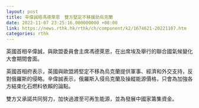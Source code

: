 ```yaml
---
layout: post
title: 辛偉誠晤馮德萊恩　雙方堅定不移援助烏克蘭
date: 2022-11-07 23:25:16.000000000 +08:00
link: https://news.rthk.hk/rthk/ch/component/k2/1674621-20221107.htm
categories: rthk
---
```


英國首相辛偉誠，與歐盟委員會主席馮德萊恩，在出席埃及舉行的聯合國氣候變化大會期間會面。

英國首相府表示，英國與歐盟將堅定不移為烏克蘭提供軍事、經濟和外交支持，反對俄羅斯的侵略。辛偉誠表示，俄羅斯入侵烏克蘭及操縱能源價格，只會為加強各方結束化石燃料依賴的論點。

雙方又承諾共同努力，加快過渡至可再生能源，並為發展中國家籌集資金。
